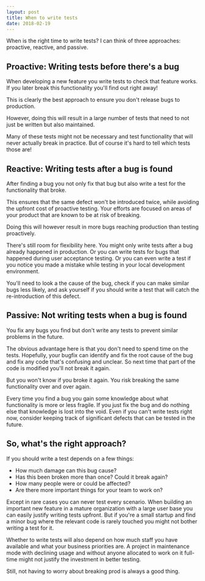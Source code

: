```yaml
---
layout: post
title: When to write tests
date: 2018-02-19
---
```


When is the right time to write tests? I can think of three approaches: proactive, reactive, and passive.

## Proactive: Writing tests before there's a bug

When developing a new feature you write tests to check that feature works. If you later break this functionality you'll find out right away!

This is clearly the best approach to ensure you don't release bugs to production.

However, doing this will result in a large number of tests that need to not just be written but also maintained.

Many of these tests might not be necessary and test functionality that will never actually break in practice. But of course it's hard to tell which tests those are!

## Reactive: Writing tests after a bug is found

After finding a bug you not only fix that bug but also write a test for the functionality that broke.

This ensures that the same defect won't be introduced twice, while avoiding the upfront cost of proactive testing. Your efforts are focused on areas of your product that are known to be at risk of breaking.

Doing this will however result in more bugs reaching production than testing proactively.

There's still room for flexibility here. You might only write tests after a bug already happened in production. Or you can write tests for bugs that happened during user acceptance testing. Or you can even write a test if you notice you made a mistake while testing in your local development environment.

You'll need to look a the cause of the bug, check if you can make similar bugs less likely, and ask yourself if you should write a test that will catch the re-introduction of this defect.

## Passive: Not writing tests when a bug is found

You fix any bugs you find but don't write any tests to prevent similar problems in the future.

The obvious advantage here is that you don't need to spend time on the tests. Hopefully, your bugfix can identify and fix the root cause of the bug and fix any code that's confusing and unclear. So next time that part of the code is modified you'll not break it again.

But you won't know if you broke it again. You risk breaking the same functionality over and over again.

Every time you find a bug you gain some knowledge about what functionality is more or less fragile. If you just fix the bug and do nothing else that knowledge is lost into the void. Even if you can't write tests right now, consider keeping track of significant defects that can be tested in the future.

## So, what's the right approach?

If you should write a test depends on a few things: 

- How much damage can this bug cause?
- Has this been broken more than once? Could it break again?
- How many people were or could be affected?
- Are there more important things for your team to work on?

Except in rare cases you can never test every scenario. When building an important new feature in a mature organization with a large user base you can easily justify writing tests upfront. But if you're a small startup and find a minor bug where the relevant code is rarely touched you might not bother writing a test for it.

Whether to write tests will also depend on how much staff you have available and what your business priorities are. A project in maintenance mode with declining usage and without anyone allocated to work on it full-time might not justify the investment in better testing.

Still, not having to worry about breaking prod is always a good thing.
